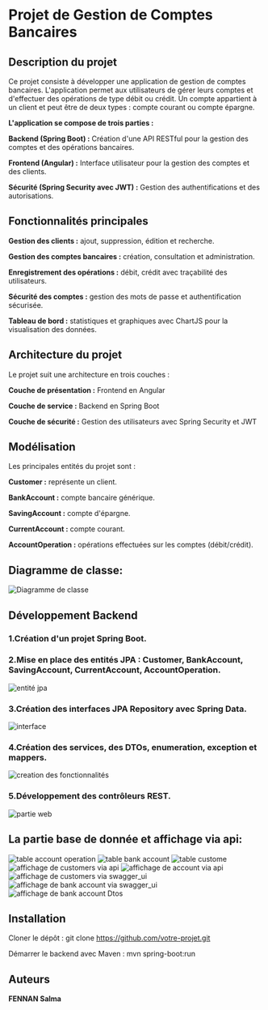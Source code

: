 # Projet de Gestion de Comptes Bancaires

## Description du projet

Ce projet consiste à développer une application de gestion de comptes bancaires. L'application permet aux utilisateurs de gérer leurs comptes et d'effectuer des opérations de type débit ou crédit. Un compte appartient à un client et peut être de deux types : compte courant ou compte épargne.

**L'application se compose de trois parties :**

**Backend (Spring Boot) :** Création d'une API RESTful pour la gestion des comptes et des opérations bancaires.

**Frontend (Angular) :** Interface utilisateur pour la gestion des comptes et des clients.

**Sécurité (Spring Security avec JWT) :** Gestion des authentifications et des autorisations.

## Fonctionnalités principales

**Gestion des clients :** ajout, suppression, édition et recherche.

**Gestion des comptes bancaires :** création, consultation et administration.

**Enregistrement des opérations :** débit, crédit avec traçabilité des utilisateurs.

**Sécurité des comptes :** gestion des mots de passe et authentification sécurisée.

**Tableau de bord :** statistiques et graphiques avec ChartJS pour la visualisation des données.

## Architecture du projet

Le projet suit une architecture en trois couches :

**Couche de présentation :** Frontend en Angular

**Couche de service :** Backend en Spring Boot

**Couche de sécurité :** Gestion des utilisateurs avec Spring Security et JWT

## Modélisation

Les principales entités du projet sont :

**Customer :** représente un client.

**BankAccount :** compte bancaire générique.

**SavingAccount :** compte d'épargne.

**CurrentAccount :** compte courant.

**AccountOperation :** opérations effectuées sur les comptes (débit/crédit).
## Diagramme de classe:
![Diagramme de classe](/images/diagclasse.png)

## Développement Backend

### 1.Création d'un projet Spring Boot.

### 2.Mise en place des entités JPA : Customer, BankAccount, SavingAccount, CurrentAccount, AccountOperation.

![entité jpa](/images/entite.png)

### 3.Création des interfaces JPA Repository avec Spring Data.
![interface](images/repository.png)

### 4.Création des services, des DTOs, enumeration, exception et mappers.

![creation des fonctionnalités](images/service_dtos.png)

### 5.Développement des contrôleurs REST.
![partie web](images/web.png)

 ## La partie base de donnée et affichage via api:
![table account operation](images/accountoperation.png)
![table bank account](images/bankaccount.png)
![table custome](images/customer.png)
![affichage de customers via api](images/customerviaapirest.png)
![affichage de account via api](images/accountviaapirest.png)
![affichage de customers via swagger_ui](images/swaggerui.png)
![affichage de bank account via swagger_ui](images/swaggerui3.png)
![affichage de bank account Dtos](images/swaggerui4.png)

## Installation

Cloner le dépôt : git clone https://github.com/votre-projet.git

Démarrer le backend avec Maven : mvn spring-boot:run

## Auteurs

**FENNAN Salma**